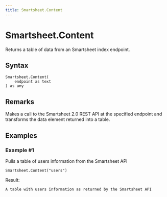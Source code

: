 ```yaml
---
title: Smartsheet.Content
---
```


# Smartsheet.Content


Returns a table of data from an Smartsheet index endpoint.


## Syntax

```powerquery
Smartsheet.Content(
    endpoint as text
) as any
```


## Remarks

Makes a call to the Smartsheet 2.0 REST API at the specified endpoint and transforms the data element returned into a table.


## Examples

### Example #1 
Pulls a table of users information from the Smartsheet API
```powerquery
Smartsheet.Content("users")
```

Result: 
```powerquery
A table with users information as returned by the Smartsheet API
```



